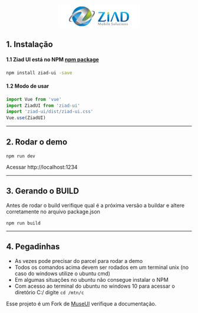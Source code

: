 
<p align="center">
  <img src="./demo/images/ziad.png">
</p>


## 1. Instalação

#### 1.1 Ziad UI está no NPM [npm package](https://www.npmjs.com/package/ziad-ui)

```bash
npm install ziad-ui -save
```

#### 1.2 Modo de usar

```javascript
import Vue from 'vue'
import ZiadUI from 'ziad-ui'
import 'ziad-ui/dist/ziad-ui.css'
Vue.use(ZiadUI)
```
-------------------------------------------------------

## 2. Rodar o demo

```
npm run dev
```
Acessar http://localhost:1234

-------------------------------------------------------

## 3. Gerando o BUILD
Antes de rodar o build verifique qual é a próxima versão a buildar e altere corretamente no arquivo package.json
```
npm run build
```

-------------------------------------------------------

## 4. Pegadinhas

- As vezes pode precisar do parcel para rodar a demo
- Todos os comandos acima devem ser rodados em um terminal unix (no caso do windows utilize o ubuntu cmd)
- Em algumas situações no ubuntu não consegue instalar o NPM
- Com acesso ao terminal do ubuntu no windows 10 para acessar o diretório C:/ digite `cd /mtn/c`


Esse projeto é um Fork de [MuseUI](https://muse-ui.org) verifique a documentação.
